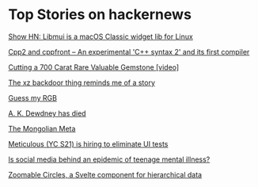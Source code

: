 # Top Stories on hackernews <br />
[Show HN: Libmui is a macOS Classic widget lib for Linux](https://github.com/buserror/libmui)

[Cpp2 and cppfront – An experimental 'C++ syntax 2' and its first compiler](https://hsutter.github.io/cppfront/)

[Cutting a 700 Carat Rare Valuable Gemstone [video]](https://www.youtube.com/watch?v=Qe9tnIB2Yro)

[The xz backdoor thing reminds me of a story](https://rigor-mortis.nmrc.org/@simplenomad/112184869681420177)

[Guess my RGB](https://susam.net/myrgb.html)

[A. K. Dewdney has died](https://lfpress.remembering.ca/obituary/alexander-dewdney-1089463499)

[The Mongolian Meta](https://docs.google.com/document/d/1W_QK69BXMHUZXI5VdNH93_aLhTd9SQzNYhRLrh_-ZVA/edit?usp=sharing&ref=thebrowser.com)

[Meticulous (YC S21) is hiring to eliminate UI tests]()

[Is social media behind an epidemic of teenage mental illness?](https://www.nature.com/articles/d41586-024-00902-2)

[Zoomable Circles, a Svelte component for hierarchical data](https://www.npmjs.com/package/svelte-zoomable-circles)
